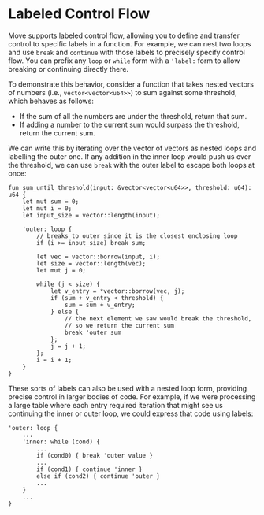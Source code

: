 # Labeled Control Flow

Move supports labeled control flow, allowing you to define and transfer control to specific labels
in a function. For example, we can nest two loops and use `break` and `continue` with those labels
to precisely specify control flow. You can prefix any `loop` or `while` form with a `'label:` form
to allow breaking or continuing directly there.

To demonstrate this behavior, consider a function that takes nested vectors of numbers (i.e.,
`vector<vector<u64>>`) to sum against some threshold, which behaves as follows:

- If the sum of all the numbers are under the threshold, return that sum.
- If adding a number to the current sum would surpass the threshold, return the current sum.

We can write this by iterating over the vector of vectors as nested loops and labelling the outer
one. If any addition in the inner loop would push us over the threshold, we can use `break` with the
outer label to escape both loops at once:

```move
fun sum_until_threshold(input: &vector<vector<u64>>, threshold: u64): u64 {
    let mut sum = 0;
    let mut i = 0;
    let input_size = vector::length(input);

    'outer: loop {
        // breaks to outer since it is the closest enclosing loop
        if (i >= input_size) break sum;

        let vec = vector::borrow(input, i);
        let size = vector::length(vec);
        let mut j = 0;

        while (j < size) {
            let v_entry = *vector::borrow(vec, j);
            if (sum + v_entry < threshold) {
                sum = sum + v_entry;
            } else {
                // the next element we saw would break the threshold,
                // so we return the current sum
                break 'outer sum
            };
            j = j + 1;
        };
        i = i + 1;
    }
}
```

These sorts of labels can also be used with a nested loop form, providing precise control in larger
bodies of code. For example, if we were processing a large table where each entry required iteration
that might see us continuing the inner or outer loop, we could express that code using labels:

```move
'outer: loop {
    ...
    'inner: while (cond) {
        ...
        if (cond0) { break 'outer value }
        ...
        if (cond1) { continue 'inner }
        else if (cond2) { continue 'outer }
        ...
    }
    ...
}
```
